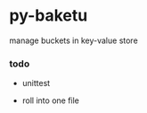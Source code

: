 py-baketu
=========

manage buckets in key-value store

### todo

* unittest

* roll into one file


